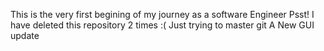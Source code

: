 This is the very first begining of my journey as a software Engineer
Psst! I have deleted this repository 2 times :( Just trying to master git
A New GUI update
